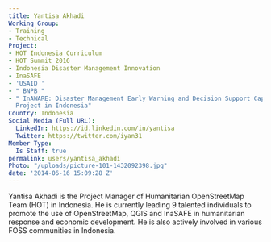 ```yaml
---
title: Yantisa Akhadi
Working Group:
- Training
- Technical
Project:
- HOT Indonesia Curriculum
- HOT Summit 2016
- Indonesia Disaster Management Innovation
- InaSAFE
- 'USAID '
- " BNPB "
- " InAWARE: Disaster Management Early Warning and Decision Support Capacity Enhancement
  Project in Indonesia"
Country: Indonesia
Social Media (Full URL):
  LinkedIn: https://id.linkedin.com/in/yantisa
  Twitter: https://twitter.com/iyan31
Member Type:
  Is Staff: true
permalink: users/yantisa_akhadi
Photo: "/uploads/picture-101-1432092398.jpg"
date: '2014-06-16 15:09:28 Z'
---
```

<p>Yantisa Akhadi is the Project Manager of Humanitarian OpenStreetMap Team (HOT) in Indonesia. He is currently leading 9 talented individuals to promote the use of OpenStreetMap, QGIS and InaSAFE in humanitarian response and economic development. He is also actively involved in various FOSS communities in Indonesia.</p>
